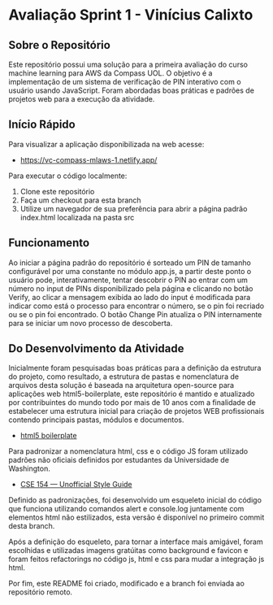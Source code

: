 # Avaliação Sprint 1 - Vinícius Calixto

## Sobre o Repositório

Este repositório possui uma solução para a primeira avaliação do curso machine learning para AWS da Compass UOL. O objetivo é a implementação de um sistema de verificação de PIN interativo com o usuário usando JavaScript. Foram abordadas boas práticas e padrões de projetos web para a execução da atividade.

## Início Rápido

Para visualizar a aplicação disponibilizada na web acesse:
* https://vc-compass-mlaws-1.netlify.app/

Para executar o código localmente:
1. Clone este repositório
2. Faça um checkout para esta branch
3. Utilize um navegador de sua preferência para abrir a página padrão index.html localizada na pasta src

## Funcionamento

Ao iniciar a página padrão do repositório é sorteado um PIN de tamanho configurável por uma constante no módulo app.js, a partir deste ponto o usuário pode, interativamente, tentar descobrir o PIN ao entrar com um número no input de PINs disponibilizado pela página e clicando no botão Verify, ao clicar a mensagem exibida ao lado do input é modificada para indicar como está o processo para encontrar o número, se o pin foi recriado ou se o pin foi encontrado.
O botão Change Pin atualiza o PIN internamente para se iniciar um novo processo de descoberta.

## Do Desenvolvimento da Atividade

Inicialmente foram pesquisadas boas práticas para a definição da estrutura do projeto, como resultado, a estrutura de pastas e nomenclatura de arquivos desta solução é baseada na arquitetura open-source para aplicações web html5-boilerplate, este repositório é mantido e atualizado por contribuintes do mundo todo por mais de 10 anos com a finalidade de estabelecer uma estrutura inicial para criação de projetos WEB profissionais contendo principais pastas, módulos e documentos.

* [html5 boilerplate](https://github.com/h5bp/html5-boilerplate/)

Para padronizar a nomenclatura html, css e o código JS foram utilizado padrões não oficiais definidos por estudantes da Universidade de Washington.

* [CSE 154 — Unofficial Style Guide](https://courses.cs.washington.edu/courses/cse154/17au/styleguide/index.html)

Definido as padronizações, foi desenvolvido um esqueleto inicial do código que funciona utilizando comandos alert e console.log juntamente com elementos html não estilizados, esta versão é disponível no primeiro commit desta branch.

Após a definição do esqueleto, para tornar a interface mais amigável, foram escolhidas e utilizadas imagens gratúitas como background e favicon e foram feitos refactorings no código js, html e css para mudar a integração js html.

Por fim, este README foi criado, modificado e a branch foi enviada ao repositório remoto.
